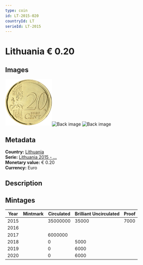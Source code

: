```yaml
---
type: coin
id: LT-2015-020
countryId: LT
serieId: LT-2015
---
```


# Lithuania € 0.20

## Images

<img src="../../../img/common-2007-020.png" height="150" alt="Front image"><img src="img/lithuania-2015-020.png" height="150" alt="Back image">     ![Back image]()

## Metadata

**Country:** [Lithuania](../index.md)\
**Serie:** [Lithuania 2015 - ...](index.md)\
**Monetary value:** € 0.20\
**Currency:** Euro

## Description


## Mintages

| Year | Mintmark | Circulated | Brilliant Uncirculated | Proof |
| ---- | -------- | ---------- | ---------------------- | ----- |
| 2015 |  | 35000000| 35000 | 7000 |
| 2016 |  | |  |  |
| 2017 |  | 6000000|  |  |
| 2018 |  | 0| 5000 |  |
| 2019 |  | 0| 6000 |  |
| 2020 |  | 0| 6000 |  |

